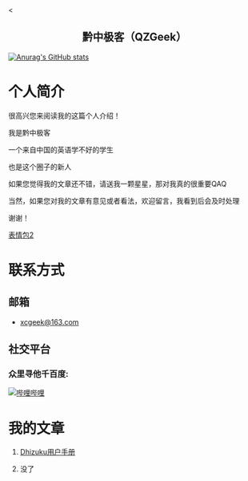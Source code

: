 <<p align="center">
<h2 align="center"> 黔中极客（QZGeek）</h2>

[![Anurag's GitHub stats](https://github-readme-stats.vercel.app/api?username=qzgeek)](https://github.com/anuraghazra/github-readme-stats)

# 个人简介

很高兴您来阅读我的这篇个人介绍！

我是黔中极客

一个来自中国的英语学不好的学生

也是这个圈子的新人

如果您觉得我的文章还不错，请送我一颗星星，那对我真的很重要QAQ

当然，如果您对我的文章有意见或者看法，欢迎留言，我看到后会及时处理

谢谢！

[表情包2](https://github.com/qzgeek/qzgeek/blob/main/谢谢.gif)

# 联系方式

## 邮箱

- xcgeek@163.com

## 社交平台
<h3 align="left">众里寻他千百度:</h3>
<p align="left">
<a href="https://space.bilibili.com/620655009"><img src="https://img.shields.io/badge/bilibili-%E5%93%94%E5%93%A9%E5%93%94%E5%93%A9-critical" alt="哔哩哔哩" /></a>
</p>

# 我的文章

1. [Dhizuku用户手册](https://github.com/qzgeek/Dhizuku)

2. 没了

